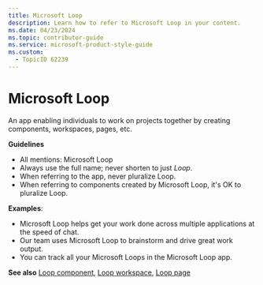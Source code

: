 ```yaml
---
title: Microsoft Loop
description: Learn how to refer to Microsoft Loop in your content.
ms.date: 04/23/2024
ms.topic: contributor-guide
ms.service: microsoft-product-style-guide
ms.custom:
  - TopicID 62239
---
```



# Microsoft Loop

An app enabling individuals to work on projects together by creating components, workspaces, pages, etc.  

**Guidelines**  

- All mentions: Microsoft Loop  
- Always use the full name; never shorten to just *Loop*.  
- When referring to the app, never pluralize Loop.  
- When referring to components created by Microsoft Loop, it's OK to pluralize Loop.  

**Examples**:

- Microsoft Loop helps get your work done across multiple applications at the speed of chat.  
- Our team uses Microsoft Loop to brainstorm and drive great work output.  
- You can track all your Microsoft Loops in the Microsoft Loop app.  

**See also** [Loop component](~\a_z_names_terms\l\loop-component.md "Loop component"), [Loop workspace](~\a_z_names_terms\l\loop-workspace.md "Loop workspace"), [Loop page](~\a_z_names_terms\l\loop-page.md "Loop page")  

  